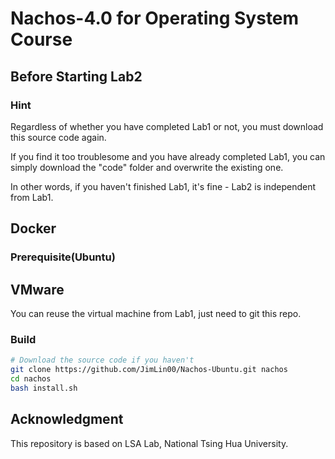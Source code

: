 # Nachos-4.0 for Operating System Course 

## Before Starting Lab2

### Hint

Regardless of whether you have completed Lab1 or not, you must download this source code again.

If you find it too troublesome and you have already completed Lab1, you can simply download the "code" folder and overwrite the existing one.

In other words, if you haven't finished Lab1, it's fine - Lab2 is independent from Lab1.
## Docker

### Prerequisite(Ubuntu)

## VMware
You can reuse the virtual machine from Lab1, just need to git this repo.

### Build

```bash
# Download the source code if you haven't
git clone https://github.com/JimLin00/Nachos-Ubuntu.git nachos
cd nachos
bash install.sh
```

## Acknowledgment


This repository is based on LSA Lab, National Tsing Hua University.
